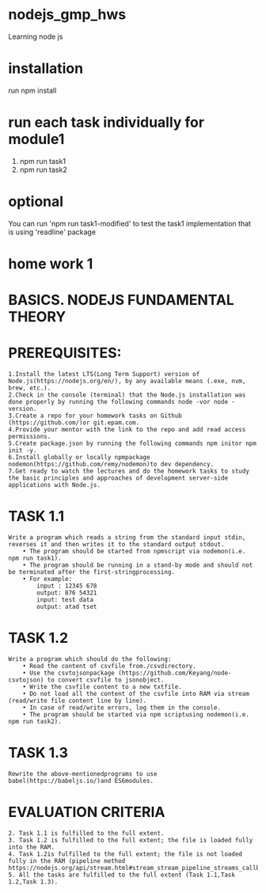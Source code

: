 # nodejs_gmp_hws
Learning node js

# installation
run npm install

# run each task individually for module1
1) npm run task1
2) npm run task2

# optional
You can run 'npm run task1-modified' to test the task1 implementation
that is using 'readline' package

# home work 1

# BASICS. NODEJS FUNDAMENTAL THEORY
# PREREQUISITES:
    1.Install the latest LTS(Long Term Support) version of Node.js(https://nodejs.org/en/), by any available means (.exe, nvm, brew, etc.).
    2.Check in the console (terminal) that the Node.js installation was done properly by running the following commands node -vor node -version.
    3.Create a repo for your homework tasks on Github (https://github.com/)or git.epam.com.
    4.Provide your mentor with the link to the repo and add read access permissions.
    5.Create package.json by running the following commands npm initor npm init -y.
    6.Install globally or locally npmpackage nodemon(https://github.com/remy/nodemon)to dev dependency.
    7.Get ready to watch the lectures and do the homework tasks to study the basic principles and approaches of development server-side applications with Node.js.

# TASK 1.1
    Write a program which reads a string from the standard input stdin, reverses it and then writes it to the standard output stdout.
        • The program should be started from npmscript via nodemon(i.e. npm run task1).
        • The program should be running in a stand-by mode and should not be terminated after the first-stringprocessing.
        • For example:
            input : 12345 678
            output: 876 54321
            input: test data
            output: atad tset

# TASK 1.2
    Write a program which should do the following:
        • Read the content of csvfile from./csvdirectory.
        • Use the csvtojsonpackage (https://github.com/Keyang/node-csvtojson) to convert csvfile to jsonobject.
        • Write the csvfile content to a new txtfile.
        • Do not load all the content of the csvfile into RAM via stream (read/write file content line by line).
        • In case of read/write errors, log them in the console.
        • The program should be started via npm scriptusing nodemon(i.e. npm run task2).

# TASK 1.3 
    Rewrite the above-mentionedprograms to use babel(https://babeljs.io/)and ES6modules.

# EVALUATION CRITERIA
    2. Task 1.1 is fulfilled to the full extent.
    3. Task 1.2 is fulfilled to the full extent; the file is loaded fully into the RAM.
    4. Task 1.2is fulfilled to the full extent; the file is not loaded fully in the RAM (pipeline method https://nodejs.org/api/stream.html#stream_stream_pipeline_streams_callback).
    5. All the tasks are fulfilled to the full extent (Task 1.1,Task 1.2,Task 1.3).